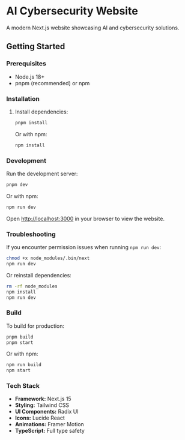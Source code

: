 # AI Cybersecurity Website

A modern Next.js website showcasing AI and cybersecurity solutions.

## Getting Started

### Prerequisites

- Node.js 18+ 
- pnpm (recommended) or npm

### Installation

1. Install dependencies:
   ```bash
   pnpm install
   ```
   
   Or with npm:
   ```bash
   npm install
   ```

### Development

Run the development server:

```bash
pnpm dev
```

Or with npm:
```bash
npm run dev
```

Open [http://localhost:3000](http://localhost:3000) in your browser to view the website.

### Troubleshooting

If you encounter permission issues when running `npm run dev`:

```bash
chmod +x node_modules/.bin/next
npm run dev
```

Or reinstall dependencies:

```bash
rm -rf node_modules
npm install
npm run dev
```

### Build

To build for production:

```bash
pnpm build
pnpm start
```

Or with npm:
```bash
npm run build
npm start
```

### Tech Stack

- **Framework:** Next.js 15
- **Styling:** Tailwind CSS
- **UI Components:** Radix UI
- **Icons:** Lucide React
- **Animations:** Framer Motion
- **TypeScript:** Full type safety